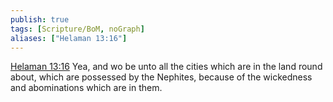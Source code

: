 ```yaml
---
publish: true
tags: [Scripture/BoM, noGraph]
aliases: ["Helaman 13:16"]
---
```

[Helaman 13:16](https://churchofjesuschrist.org/study/scriptures/bofm/hel/13?lang=eng&id=p16#p16) Yea, and wo be unto all the cities which are in the land round about, which are possessed by the Nephites, because of the wickedness and abominations which are in them.

